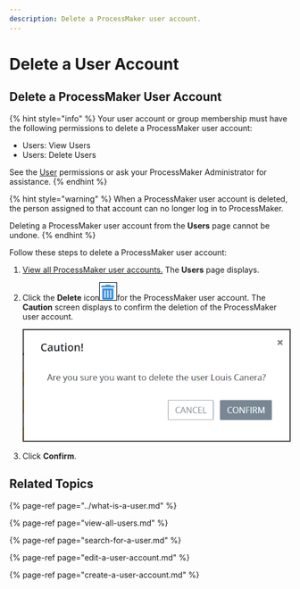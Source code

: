 ```yaml
---
description: Delete a ProcessMaker user account.
---
```


# Delete a User Account

## Delete a ProcessMaker User Account

{% hint style="info" %}
Your user account or group membership must have the following permissions to delete a ProcessMaker user account:

* Users: View Users
* Users: Delete Users

See the [User](../../permission-descriptions-for-users-and-groups.md#users) permissions or ask your ProcessMaker Administrator for assistance.
{% endhint %}

{% hint style="warning" %}
When a ProcessMaker user account is deleted, the person assigned to that account can no longer log in to ProcessMaker.

Deleting a ProcessMaker user account from the **Users** page cannot be undone.
{% endhint %}

Follow these steps to delete a ProcessMaker user account:

1. [View all ProcessMaker user accounts.](view-all-users.md) The **Users** page displays.
2. Click the **Delete** icon![](../../../.gitbook/assets/trash-icon-process-modeler-processes.png)for the ProcessMaker user account. The **Caution** screen displays to confirm the deletion of the ProcessMaker user account.  

   ![](../../../.gitbook/assets/caution-delete-user-account-admin.png)

3. Click **Confirm**.

## Related Topics

{% page-ref page="../what-is-a-user.md" %}

{% page-ref page="view-all-users.md" %}

{% page-ref page="search-for-a-user.md" %}

{% page-ref page="edit-a-user-account.md" %}

{% page-ref page="create-a-user-account.md" %}



